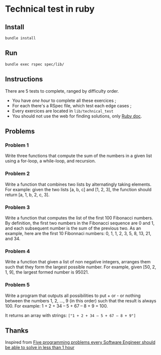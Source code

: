 # Technical test in ruby

## Install

```
bundle install
```

## Run

```
bundle exec rspec spec/lib/
```

## Instructions

There are 5 tests to complete, ranged by difficulty order.

* You have *one hour* to complete all these exercices ;
* For each there's a RSpec file, which test each edge cases ;
* Every exercices are located in `lib/technical_test`
* You should not use the web for finding solutions, only [Ruby doc](http://ruby-doc.org/core-2.2.0/).

## Problems

### Problem 1

Write three functions that compute the sum of the numbers in a given list using
a for-loop, a while-loop, and recursion.

### Problem 2

Write a function that combines two lists by alternatingly taking elements. For
example: given the two lists [a, b, c] and [1, 2, 3], the function should return
[a, 1, b, 2, c, 3].

### Problem 3

Write a function that computes the list of the first 100 Fibonacci numbers. By
definition, the first two numbers in the Fibonacci sequence are 0 and 1, and
each subsequent number is the sum of the previous two. As an example, here are
the first 10 Fibonnaci numbers: 0, 1, 1, 2, 3, 5, 8, 13, 21, and 34.

### Problem 4

Write a function that given a list of non negative integers, arranges them such
that they form the largest possible number. For example, given [50, 2, 1, 9],
the largest formed number is 95021.

### Problem 5

Write a program that outputs all possibilities to put + or - or nothing between
the numbers 1, 2, ..., 9 (in this order) such that the result is always 100. For
example: 1 + 2 + 34 – 5 + 67 – 8 + 9 = 100.

It returns an array with strings: `["1 + 2 + 34 – 5 + 67 – 8 + 9"]`

## Thanks

Inspired from
[Five programming problems every Software Engineer should be able to solve in less than 1 hour](https://www.shiftedup.com/2015/05/07/five-programming-problems-every-software-engineer-should-be-able-to-solve-in-less-than-1-hour)
